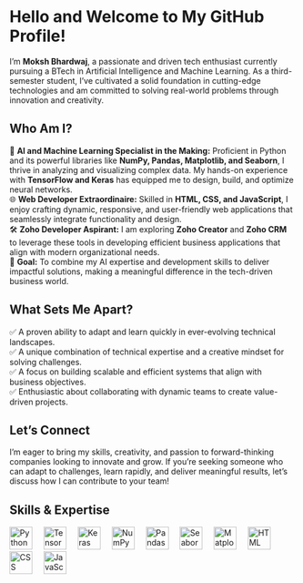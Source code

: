 <h1 align="left">Hello and Welcome to My GitHub Profile!</h1>

<p align="left">
    I’m <strong>Moksh Bhardwaj</strong>, a passionate and driven tech enthusiast currently pursuing a BTech in Artificial Intelligence and Machine Learning. As a third-semester student, I’ve cultivated a solid foundation in cutting-edge technologies and am committed to solving real-world problems through innovation and creativity.
</p>

<h2 align="left">Who Am I?</h2>

<p align="left">
    🚀 <strong>AI and Machine Learning Specialist in the Making:</strong> Proficient in Python and its powerful libraries like <strong>NumPy, Pandas, Matplotlib, and Seaborn</strong>, I thrive in analyzing and visualizing complex data. My hands-on experience with <strong>TensorFlow and Keras</strong> has equipped me to design, build, and optimize neural networks.<br>
    🌐 <strong>Web Developer Extraordinaire:</strong> Skilled in <strong>HTML, CSS, and JavaScript</strong>, I enjoy crafting dynamic, responsive, and user-friendly web applications that seamlessly integrate functionality and design.<br>
    🛠️ <strong>Zoho Developer Aspirant:</strong> I am exploring <strong>Zoho Creator</strong> and <strong>Zoho CRM</strong> to leverage these tools in developing efficient business applications that align with modern organizational needs.<br>
    🎯 <strong>Goal:</strong> To combine my AI expertise and development skills to deliver impactful solutions, making a meaningful difference in the tech-driven business world.
</p>

<h2 align="left">What Sets Me Apart?</h2>

<p align="left">
    ✅ A proven ability to adapt and learn quickly in ever-evolving technical landscapes.<br>
    ✅ A unique combination of technical expertise and a creative mindset for solving challenges.<br>
    ✅ A focus on building scalable and efficient systems that align with business objectives.<br>
    ✅ Enthusiastic about collaborating with dynamic teams to create value-driven projects.
</p>

<h2 align="left">Let’s Connect</h2>

<p align="left">
    I’m eager to bring my skills, creativity, and passion to forward-thinking companies looking to innovate and grow. If you’re seeking someone who can adapt to challenges, learn rapidly, and deliver meaningful results, let’s discuss how I can contribute to your team!
</p>

<h2 align="left">Skills & Expertise</h2>

<div align="left">
    <img src="https://cdn.jsdelivr.net/gh/devicons/devicon/icons/python/python-original.svg" height="40" alt="Python logo" />
    <img width="12" />
    <img src="https://cdn.jsdelivr.net/gh/devicons/devicon/icons/tensorflow/tensorflow-original.svg" height="40" alt="TensorFlow logo" />
    <img width="12" />
    <img src="https://cdn.jsdelivr.net/gh/devicons/devicon/icons/keras/keras-original.svg" height="40" alt="Keras logo" />
    <img width="12" />
    <img src="https://cdn.jsdelivr.net/gh/devicons/devicon/icons/numpy/numpy-original.svg" height="40" alt="NumPy logo" />
    <img width="12" />
    <img src="https://cdn.jsdelivr.net/gh/devicons/devicon/icons/pandas/pandas-original.svg" height="40" alt="Pandas logo" />
    <img width="12" />
    <img src="https://vectorseek.com/wp-content/uploads/2023/12/seaborn-Logo-Vector.svg-.png" height="40" alt="Seaborn logo" />
    <img width="12" />
    <img src="https://cdn.jsdelivr.net/gh/devicons/devicon/icons/matplotlib/matplotlib-original.svg" height="40" alt="Matplotlib logo" />
    <img width="12" />
    <img src="https://cdn.jsdelivr.net/gh/devicons/devicon/icons/html5/html5-original.svg" height="40" alt="HTML logo" />
    <img width="12" />
    <img src="https://cdn.jsdelivr.net/gh/devicons/devicon/icons/css3/css3-original.svg" height="40" alt="CSS logo" />
    <img width="12" />
    <img src="https://cdn.jsdelivr.net/gh/devicons/devicon/icons/javascript/javascript-original.svg" height="40" alt="JavaScript logo" />
</div>
